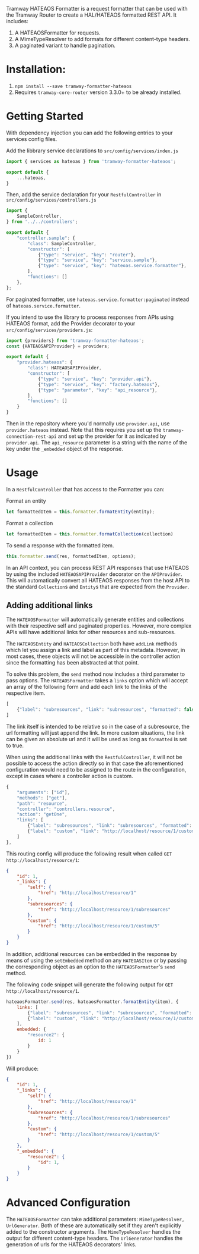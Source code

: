 Tramway HATEAOS Formatter is a request formatter that can be used with the Tramway Router to create a HAL/HATEAOS formatted REST API. It includes:

1. A HATEAOSFormatter for requests.
2. A MimeTypeResolver to add formats for different content-type headers.
3. A paginated variant to handle pagination.

# Installation:
1. `npm install --save tramway-formatter-hateaos`
2. Requires `tramway-core-router` version 3.3.0+ to be already installed.

# Getting Started

With dependency injection you can add the following entries to your services config files.

Add the libbrary service declarations to `src/config/services/index.js`

```javascript
import { services as hateoas } from 'tramway-formatter-hateaos';

export default {
    ...hateoas,
}
```

Then, add the service declaration for your `RestfulController` in `src/config/services/controllers.js`

```javascript
import {
    SampleController,
} from '../../controllers';

export default {
    "controller.sample": {
        "class": SampleController,
        "constructor": [
            {"type": "service", "key": "router"},
            {"type": "service", "key": "service.sample"},
            {"type": "service", "key": "hateoas.service.formatter"},
        ],
        "functions": []
    },
};
```

For paginated formatter, use `hateoas.service.formatter:paginated` instead of `hateoas.service.formatter`.

If you intend to use the library to process responses from APIs using HATEAOS format, add the Provider decorator to your `src/config/services/providers.js`:

```javascript
import {providers} from 'tramway-formatter-hateaos';
const {HATEAOSAPIProvider} = providers;

export default {
    "provider.hateaos": {
        "class": HATEAOSAPIProvider,
        "constructor": [
            {"type": "service", "key": "provider.api"},
            {"type": "service", "key": "factory.hateaos"},
            {"type": "parameter", "key": "api_resource"},
        ],
        "functions": []
    }
}
```

Then in the repository where you'd normally use `provider.api`, use `provider.hateaos` instead. Note that this requires you set up the `tramway-connection-rest-api` and set up the provider for it as indicated by `provider.api`. The `api_resource` parameter is a string with the name of the key under the `_embedded` object of the response.

# Usage

In a `RestfulController` that has access to the Formatter you can:

Format an entity

```javascript
let formattedItem = this.formatter.formatEntity(entity);
```

Format a collection

```javascript
let formattedItem = this.formatter.formatCollection(collection)
```

To send a response with the formatted item.

```javascript
this.formatter.send(res, formattedItem, options);
```

In an API context, you can process REST API responses that use HATEAOS by using the included `HATEAOSAPIProvider` decorator on the `APIProvider`. This will automatically convert all HATEAOS responses from the host API to the standard `Collection`s and `Entity`s that are expected from the `Provider`.

## Adding additional links
The `HATEAOSFormatter` will automatically generate entities and collections with their respective self and paginated properties. However, more complex APIs will have additional links for other resources and sub-resources.

The `HATEAOSEntity` and `HATEAOSCollection` both have `addLink` methods which let you assign a link and label as part of this metadata. However, in most cases, these objects will not be accessible in the controller action since the formatting has been abstracted at that point.

To solve this problem, the `send` method now includes a third parameter to pass options. The `HATEAOSFormatter` takes a `links` option which will accept an array of the following form and add each link to the links of the respective item.

```javascript
[
    {"label": "subresources", "link": "subresources", "formatted": false}
]
```

The link itself is intended to be relative so in the case of a subresource, the url formatting will just append the link. In more custom situations, the link can be given an absolute url and it will be used as long as `formatted` is set to true.

When using the additional links with the `RestfulController`, it will not be possible to access the action directly so in that case the aforementioned configuration would need to be assigned to the route in the configuration, except in cases where a controller action is custom.

```javascript
{
    "arguments": ["id"],
    "methods": ["get"],
    "path": "resource",
    "controller": "controllers.resource",
    "action": "getOne",
    "links": [
        {"label": "subresources", "link": "subresources", "formatted": false},
        {"label": "custom", "link": "http://localhost/resource/1/custom/5", "formatted": true}
    ]
},
```

This routing config will produce the following result when called `GET http://localhost/resource/1`:

```json
{
    "id": 1,
    "_links": {
        "self": {
            "href": "http://localhost/resource/1"
        },
        "subresources": {
            "href": "http://localhost/resource/1/subresources"
        },
        "custom": {
            "href": "http://localhost/resource/1/custom/5"
        }
    }
}
```

In addition, additional resources can be embedded in the response by means of using the `setEmbedded` method on any `HATEOASItem` or by passing the corresponding object as an option to the `HATEAOSFormatter`'s `send` method.

The following code snippet will generate the following output for `GET http://localhost/resource/1`.

```javascript
hateaosFormatter.send(res, hateaosFormatter.formatEntity(item), {
    links: [
        {"label": "subresources", "link": "subresources", "formatted": false},
        {"label": "custom", "link": "http://localhost/resource/1/custom/5", "formatted": true}
    ],
    embedded: {
        "resource2": {
            id: 1
        }
    }
})
```

Will produce:

```json
{
    "id": 1,
    "_links": {
        "self": {
            "href": "http://localhost/resource/1"
        },
        "subresources": {
            "href": "http://localhost/resource/1/subresources"
        },
        "custom": {
            "href": "http://localhost/resource/1/custom/5"
        }
    },
    "_embedded": {
        "resource2": {
            "id": 1,
        }
    }
}
```

# Advanced Configuration

The `HATEAOSFormatter` can take additional parameters: `MimeTypeResolver, UrlGenerator`. Both of these are automatically set if they aren't explicitly added to the constructor arguments. The `MimeTypeResolver` handles the output for different content-type headers. The `UrlGenerator` handles the generation of urls for the HATEAOS decorators' links.